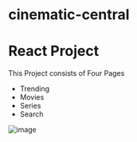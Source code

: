 # cinematic-central  
# React Project

This Project consists of Four Pages
- Trending
- Movies
- Series
- Search

![image](https://github.com/naveenkumar-prog/cinematic-central/assets/52662298/a617fe60-3427-4ad5-9d2f-a803bb26af82)
